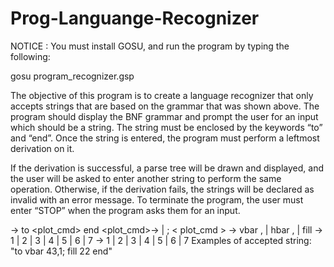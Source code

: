 # Prog-Languange-Recognizer

NOTICE : You must install GOSU, and run the program by typing the following:

gosu program_recognizer.gsp



The objective of this program is to create a language recognizer that only accepts strings that are based on the grammar that was shown above. 
The program should display the BNF grammar and prompt the user for an input which should be a string. The string must be enclosed by the keywords “to” and “end”. 
Once the string is entered, the program must perform a leftmost derivation on it. 

If the derivation is successful, a parse tree will be drawn and displayed, and the user will be asked to enter another string to perform the same operation. 
Otherwise, if the derivation fails, the strings will be declared as invalid with an error message. To terminate the program, the user must enter “STOP” when the 
program asks them for an input.



<chart>→ to <plot_cmd> end
<plot_cmd>→ <cmd>
| <cmd> ; < plot_cmd >
<cmd>→ vbar <x><y>,<y>
| hbar <x><y>,<x>
| fill <x><y>
<x>→ 1 | 2 | 3 | 4 | 5 | 6 | 7
<y>→ 1 | 2 | 3 | 4 | 5 | 6 | 7
Examples of accepted string: "to vbar 43,1; fill 22 end"
